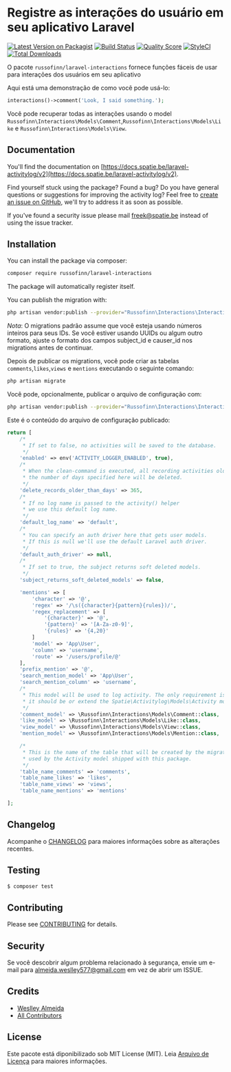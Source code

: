 # Registre as interações do usuário em seu aplicativo Laravel

[![Latest Version on Packagist](https://img.shields.io/packagist/v/spatie/laravel-activitylog.svg?style=flat-square)](https://packagist.org/packages/spatie/laravel-activitylog)
[![Build Status](https://img.shields.io/travis/spatie/laravel-activitylog/master.svg?style=flat-square)](https://travis-ci.org/spatie/laravel-activitylog)
[![Quality Score](https://img.shields.io/scrutinizer/g/spatie/laravel-activitylog.svg?style=flat-square)](https://scrutinizer-ci.com/g/spatie/laravel-activitylog)
[![StyleCI](https://styleci.io/repos/61802818/shield)](https://styleci.io/repos/61802818)
[![Total Downloads](https://img.shields.io/packagist/dt/spatie/laravel-activitylog.svg?style=flat-square)](https://packagist.org/packages/spatie/laravel-activitylog)

O pacote `russofinn/laravel-interactions` fornece funções fáceis de usar para interações dos usuários em seu aplicativo

Aqui está uma demonstração de como você pode usá-lo:

```php
interactions()->comment('Look, I said something.');
```

Você pode recuperar todas as interações usando o model `Russofinn\Interactions\Models\Comment`,`Russofinn\Interactions\Models\Like` e `Russofinn\Interactions\Models\View`.


## Documentation
You'll find the documentation on [https://docs.spatie.be/laravel-activitylog/v2](https://docs.spatie.be/laravel-activitylog/v2).

Find yourself stuck using the package? Found a bug? Do you have general questions or suggestions for improving the activity log? Feel free to [create an issue on GitHub](https://github.com/spatie/laravel-activitylog/issues), we'll try to address it as soon as possible.

If you've found a security issue please mail [freek@spatie.be](mailto:freek@spatie.be) instead of using the issue tracker.


## Installation

You can install the package via composer:

``` bash
composer require russofinn/laravel-interactions
```

The package will automatically register itself.

You can publish the migration with:
```bash
php artisan vendor:publish --provider="Russofinn\Interactions\InteractionsServiceProvider" --tag="migrations"
```

*Nota*: O migrations padrão assume que você esteja usando números inteiros para seus IDs. Se você estiver usando UUIDs ou algum outro formato, ajuste o formato dos campos subject_id e causer_id nos migrations antes de continuar.

Depois de publicar os migrations, você pode criar as tabelas `comments`,`likes`,`views` e `mentions` executando o seguinte comando:


```bash
php artisan migrate
```

Você pode, opcionalmente, publicar o arquivo de configuração com:
```bash
php artisan vendor:publish --provider="Russofinn\Interactions\InteractionsServiceProvider" --tag="config"
```

Este é o conteúdo do arquivo de configuração publicado:

```php
return [
    /*
     * If set to false, no activities will be saved to the database.
     */
    'enabled' => env('ACTIVITY_LOGGER_ENABLED', true),
    /*
     * When the clean-command is executed, all recording activities older than
     * the number of days specified here will be deleted.
     */
    'delete_records_older_than_days' => 365,
    /*
     * If no log name is passed to the activity() helper
     * we use this default log name.
     */
    'default_log_name' => 'default',
    /*
     * You can specify an auth driver here that gets user models.
     * If this is null we'll use the default Laravel auth driver.
     */
    'default_auth_driver' => null,
    /*
     * If set to true, the subject returns soft deleted models.
     */
    'subject_returns_soft_deleted_models' => false,

    'mentions' => [
        'character' => '@',
        'regex' => '/\s({character}{pattern}{rules})/',
        'regex_replacement' => [
            '{character}' => '@',
            '{pattern}' => '[A-Za-z0-9]',
            '{rules}' => '{4,20}'
        ]
        'model' => 'App\User',
        'column' => 'username',
        'route' => '/users/profile/@'
    ],
    'prefix_mention' => '@',
    'search_mention_model' => 'App\User',
    'search_mention_column' => 'username',
    /*
     * This model will be used to log activity. The only requirement is that
     * it should be or extend the Spatie\Activitylog\Models\Activity model.
     */
    'comment_model' => \Russofinn\Interactions\Models\Comment::class,
    'like_model' => \Russofinn\Interactions\Models\Like::class,
    'view_model' => \Russofinn\Interactions\Models\View::class,
    'mention_model' => \Russofinn\Interactions\Models\Mention::class,

    /*
     * This is the name of the table that will be created by the migration and
     * used by the Activity model shipped with this package.
     */
    'table_name_comments' => 'comments',
    'table_name_likes' => 'likes',
    'table_name_views' => 'views',
    'table_name_mentions' => 'mentions'

];

```

## Changelog
Acompanhe o [CHANGELOG](CHANGELOG.md) para maiores informações sobre as alterações recentes.

## Testing

``` bash
$ composer test
```

## Contributing

Please see [CONTRIBUTING](CONTRIBUTING.md) for details.

## Security

Se você descobrir algum problema relacionado à segurança, envie um e-mail para almeida.weslley577@gmail.com em vez de abrir um ISSUE.

## Credits

- [Weslley Almeida](https://github.com/russofinn)
- [All Contributors](../../contributors)

## License

Este pacote está diponibilizado sob MIT License (MIT). Leia [Arquivo de Licença](LICENSE.md) para maiores informações.